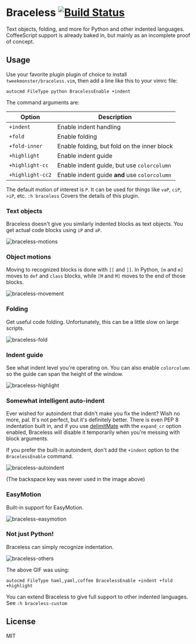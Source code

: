 # Braceless [![Build Status](https://travis-ci.org/tweekmonster/braceless.vim.svg?branch=master)](https://travis-ci.org/tweekmonster/braceless.vim)

Text objects, folding, and more for Python and other indented languages.
CoffeeScript support is already baked in, but mainly as an incomplete proof of
concept.


## Usage

Use your favorite plugin plugin of choice to install
`tweekmonster/braceless.vim`, then add a line like this to your vimrc file:

```vim
autocmd FileType python BracelessEnable +indent
```

The command arguments are:

Option | Description
------ | -----------
`+indent` | Enable indent handling
`+fold` | Enable folding
`+fold-inner` | Enable folding, but fold on the inner block
`+highlight` | Enable indent guide
`+highlight-cc` | Enable indent guide, but use `colorcolumn`
`+highlight-cc2` | Enable indent guide **and** use `colorcolumn`


The default motion of interest is `P`.  It can be used for things like `vaP`,
`ciP`, `>iP`, etc.  `:h braceless` Covers the details of this plugin.


### Text objects
Braceless doesn't give you similarly indented blocks as text objects.  You get
actual code blocks using `iP` and `aP`.

![braceless-motions](https://cloud.githubusercontent.com/assets/111942/13040603/5da43e56-d37c-11e5-835a-2135d30451e2.gif)


### Object motions

Moving to recognized blocks is done with `[[` and `]]`.  In Python, `[m` and
`m]` moves to `def` and `class` blocks, while `[M` and `M]` moves to the end of
those blocks.

![braceless-movement](https://cloud.githubusercontent.com/assets/111942/13040689/4a3bb9b0-d37d-11e5-985e-f94fe23b280c.gif)


### Folding

Get useful code folding.  Unfortunately, this can be a little slow on large
scripts.

![braceless-fold](https://cloud.githubusercontent.com/assets/111942/13040746/f5f29332-d37d-11e5-95b0-6b30a2f2adc1.gif)


### Indent guide

See what indent level you're operating on.  You can also enable `colorcolumn`
so the guide can span the height of the window.

![braceless-highlight](https://cloud.githubusercontent.com/assets/111942/13040915/11a1cf74-d380-11e5-8e56-da487f0536f8.gif)


### Somewhat intelligent auto-indent

Ever wished for autoindent that didn't make you fix the indent?  Wish no more,
pal.  It's not perfect, but it's definitely better.  There is even PEP 8
indentation built in, and if you use [delimitMate](https://github.com/Raimondi/delimitMate)
with the `expand_cr` option enabled, Braceless will disable it temporarily when
you're messing with block arguments.

If you prefer the built-in autoindent, don't add the `+indent` option to the
`BracelessEnable` command.

![braceless-autoindent](https://cloud.githubusercontent.com/assets/111942/13276832/41eb5e76-da91-11e5-9d29-0537dd887f2b.gif)

(The backspace key was never used in the image above)


### EasyMotion

Built-in support for EasyMotion.

![braceless-easymotion](https://cloud.githubusercontent.com/assets/111942/13041314/20748e02-d384-11e5-9387-30f5362cf3f4.gif)


### Not just Python!

Braceless can simply recognize indentation.

![braceless-others](https://cloud.githubusercontent.com/assets/111942/13052462/f87c07ce-d3cc-11e5-8024-328d58371e5d.gif)

The above GIF was using:

```vim
autocmd FileType haml,yaml,coffee BracelessEnable +indent +fold +highlight
```

You can extend Braceless to give full support to other indented languages.
See `:h braceless-custom`


## License

MIT
